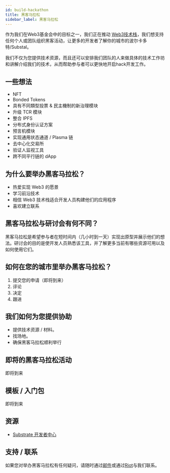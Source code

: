 ```yaml
---
id: build-hackathon
title: 黑客马拉松
sidebar_label: 黑客马拉松
---
```


作为我们在Web3基金会中的目标之一，我们正在推动 [Web3技术栈](http://wiki.web3.foundation/en/latest/tech_stack/tech_stack_overview/)，我们想支持任何个人或团队组织黑客活动，让更多的开发者了解你的城市的波尔卡多特/Substal。

我们不仅为您提供技术资源，而且还可以安排我们团队的人来做具体的技术工作坊和讲解介绍我们的技术，从而帮助参与者可以更快地开启hack开发工作。

## 一些想法

- NFT
- Bonded Tokens
- 具有不同類型投票 & 民主機制的新治理模块
- 升级 TCR 模块
- 整合 IPFS
- 分布式身份认证方案
- 预言机模块
- 实现通用状态通道 / Plasma 链
- 去中心化交易所
- 验证人监视工具
- 跨不同平行链的 dApp

## 为什么要举办黑客马拉松？

- 热爱实现 Web3 的愿景
- 学习前沿技术
- 相信 Web3 技术栈适合开发人员构建他们的应用程序
- 喜欢建立联系

## 黑客马拉松与研讨会有何不同？
黑客马拉松是希望参与者在短时间内（几小时到一天）实现出原型并展示他们的想法。研讨会的目的是使开发人员熟悉该工具，并了解更多当前有哪些资源可用以及如何使用它们。

## 如何在您的城市里举办黑客马拉松？
1. 提交您的申请（即将到来）
2. 评论
3. 决定
4. 跟进

## 我们如何为您提供协助

- 提供技术资源 / 材料。
- 找场地。
- 确保黑客马拉松顺利举行

## 即将的黑客马拉松活动

即将到来

## 模板 / 入门包

即将到来

## 资源

- [Substrate 开发者中心](https://docs.substrate.dev)

## 支持 / 联系

如果您对举办黑客马拉松有任何疑问，请随时通过[邮件](mailto:events@web3.foundation)或通过[Riot](https://riot.im/app/#/room/#polkadot-watercooler:matrix.org)与我们联系。
